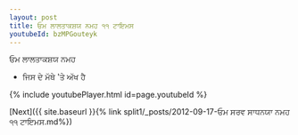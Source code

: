 ```yaml
---
layout: post
title: ਓਮ ਲਾਲਤਾਕਸ਼ਯ ਨਮਹ ੧੧ ਟਾਇਮਸ
youtubeId: bzMPGouteyk
---
```

 
 
 ਓਮ ਲਾਲਤਾਕਸ਼ਯ ਨਮਹ  
 
 -  ਜਿਸ ਦੇ ਮੱਥੇ 'ਤੇ ਅੱਖ ਹੈ 
 
  
 
  
 
 
 
 
 
 


{% include youtubePlayer.html id=page.youtubeId %}
 
[Next]({{ site.baseurl }}{% link  split1/_posts/2012-09-17-ਓਮ ਸਰਵ ਸਾਧਨਯਾ ਨਮਹ ੧੧ ਟਾਇਮਸ.md%})
 
